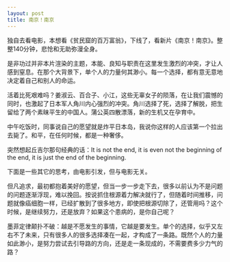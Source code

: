 ```yaml
---
layout: post
title: 南京！南京
---
```

独自去看电影，本想看《贫民窟的百万富翁》，下线了，看新片《南京！南京》。整整140分钟，悲怆和无助弥漫全身。

是非功过并非本片渲染的主题，本能、良知与职责在这里发生激烈的冲突，才让人感到窒息。在那个大背景下，单个人的力量何其渺小。每一个选择，都有意无意地决定着自己和别人的命运。

活着比死艰难吗？姜淑云、百合子、小江，这些无辜女子的陨落，在让我们震憾的同时，也激起了日本军人角川内心强烈的冲突。角川选择了死，选择了解脱，把生留给了两个素昧平生的中国人。蒲公英四散漂落，新的生机又在孕育中。

中午吃饭时，同事说自己的愿望就是炸平日本岛，我说你这样的人应该第一个拉出去毙了。和平，在任何时候，都是一种奢侈。

突然想起丘吉尔那句经典的话：It is not the end, it is even not the beginning of the end, it is just the end of the beginning.

下面是一些其它的思考，由电影引发，但与电影无关。

但凡追求，最初都抱着美好的愿望，但当一步一步走下去，很多以前认为不是问题的问题逐渐浮现，难以挽回。按说抓住根源着力解决就行了，但随着时间推移，问题就像癌细胞一样，已经扩散到了很多地方，即使把根源切除了，还管用吗？这个时候，是继续努力，还是放弃？如果这个患病的，是你自己呢？

墨菲定律颠扑不破：越是不愿发生的事情，它越是要发生。单个的选择，似乎又左右不了未来，只有很多人的很多选择凑在一起，才构成了一条路。既然个人的力量如此渺小，是努力尝试去引导路的方向，还是走一条现成的，不需要费多少力气的路？

